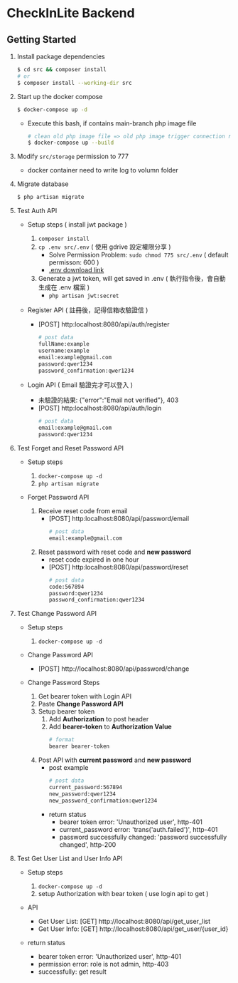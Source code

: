# CheckInLite Backend

## Getting Started

1. Install package dependencies

    ```bash
    $ cd src && composer install
    # or
    $ composer install --working-dir src
    ```

2. Start up the docker compose

    ```bash
    $ docker-compose up -d
    ```

    - Execute this bash, if contains main-branch php image file
        ```bash
        # clean old php image file => old php image trigger connection refuse error
        $ docker-compose up --build
        ```

3. Modify `src/storage` permission to 777
    - docker container need to write log to volumn folder


4. Migrate database


    ```bash
    $ php artisan migrate
    ```

5. Test Auth API
    - Setup steps ( install jwt package )
        1. `composer install`
        2. `cp .env src/.env` ( 使用 gdrive 設定權限分享 )
            - Solve Permission Problem: `sudo chmod 775 src/.env` ( default permisson: 600 )
            - [.env download link](https://drive.google.com/file/d/1D1E0TWPbuEctc_zivG6cam1S9DL5792O/view?usp=sharing)
        3. Generate a jwt token, will get saved in .env ( 執行指令後，會自動生成在 .env 檔案 )
            - `php artisan jwt:secret`

    - Register API ( 註冊後，記得信箱收驗證信 )
        - [POST] http:localhost:8080/api/auth/register
            ```bash
            # post data
            fullName:example
            username:example
            email:example@gmail.com
            password:qwer1234
            password_confirmation:qwer1234
            ```


    - Login API ( Email 驗證完才可以登入 )
        - 未驗證的結果: {"error":"Email not verified"}, 403
        - [POST] http:localhost:8080/api/auth/login
            ```bash
            # post data
            email:example@gmail.com
            password:qwer1234
            ```

6. Test Forget and Reset Password API
    - Setup steps
        1. `docker-compose up -d`
        2. `php artisan migrate`
    
    - Forget Password API
        1. Receive reset code from email
            - [POST] http:localhost:8080/api/password/email
                ```bash
                # post data
                email:example@gmail.com
                ```
        2. Reset password with reset code and **new password** 
            - reset code expired in one hour
            - [POST] http:localhost:8080/api/password/reset
                ```bash
                # post data
                code:567894
                password:qwer1234
                password_confirmation:qwer1234
                ```

7. Test Change Password API
    - Setup steps
        1. `docker-compose up -d`
    
    - Change Password API
        - [POST] http://localhost:8080/api/password/change

    - Change Password Steps
        1. Get bearer token with Login API
        2. Paste **Change Password API**
        3. Setup bearer token
            1. Add **Authorization** to post header
            2. Add **bearer-token** to **Authorization Value**
                ```bash
                # format
                bearer bearer-token
                ```
        4. Post API with **current password** and **new password** 
            - post example
                ```bash
                # post data
                current_password:567894
                new_password:qwer1234
                new_password_confirmation:qwer1234
                ```
            - return status
                - bearer token error: 'Unauthorized user', http-401
                - current_password error: 'trans('auth.failed')', http-401
                - password successfully changed: 'password successfully changed', http-200

8. Test Get User List and User Info API
    - Setup steps
        1. `docker-compose up -d`
        2. setup Authorization with bear token ( use login api to get )
    
    - API
        - Get User List: [GET] http://localhost:8080/api/get_user_list
        - Get User Info: [GET] http://localhost:8080/api/get_user/{user_id}
    
    - return status
        - bearer token error: 'Unauthorized user', http-401
        - permission error: role is not admin, http-403
        - successfully: get result

